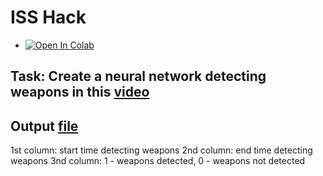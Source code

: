 # ISS Hack

* <a href="https://colab.research.google.com/drive/1QSn0U9qYhDja53bHCI8x5XVwlwb4XiqA?usp=sharing" target="_parent"><img src="https://colab.research.google.com/assets/colab-badge.svg" alt="Open In Colab"/></a>

## Task: Create a neural network detecting weapons in this [video](https://drive.google.com/file/d/1t6rQurzD4FnAYBDwBRsnQVjkHud8s9pV/view?usp=sharing)
## Output [file](https://drive.google.com/file/d/1UmCqN7ZadV_2Wgp-tmZwmQA3EcLidzmC/view?usp=sharing)
1st column: start time detecting weapons
2nd column: end time detecting weapons
3nd column: 1 - weapons detected, 0 - weapons not detected
